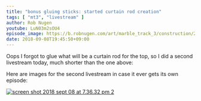 ```yaml
---
title: "bonus gluing sticks: started curtain rod creation"
tags: [ "mt3", "livestream" ]
author: Rob Nugen
youtube: LuN03m2sOU4
episode_image: https://b.robnugen.com/art/marble_track_3/construction/2018/screen_shot_2018_sept_08_at_7.36.32_pm_1.png
date: 2018-09-08T19:45:50+09:00
---
```


Oops I forgot to glue what will be a curtain rod for the top, so I did
a second livestream today, much shorter than the one above:

Here are images for the second livestream in case it ever gets its own
episode:

[![screen shot 2018 sept 08 at 7.36.32 pm 2](//b.robnugen.com/art/marble_track_3/construction/2018/thumbs/screen_shot_2018_sept_08_at_7.36.32_pm_2.png)](//b.robnugen.com/art/marble_track_3/construction/2018/screen_shot_2018_sept_08_at_7.36.32_pm_2.png)

